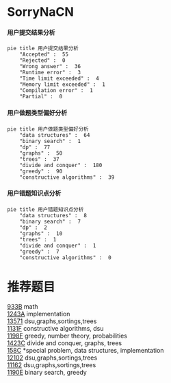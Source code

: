 # SorryNaCN

<!-- tabs:start -->



#### **用户提交结果分析**

```mermaid
pie title 用户提交结果分析
    "Accepted" :  55
    "Rejected" :  0
    "Wrong answer" :  36
    "Runtime error" :  3
    "Time limit exceeded" :  4
    "Memory limit exceeded" :  1
    "Compilation error" :  1
    "Partial" :  0
```

#### **用户做题类型偏好分析**

```mermaid
pie title 用户做题类型偏好分析
    "data structures" :  64
    "binary search" :  1
    "dp" :  77
    "graphs" :  50
    "trees" :  37
    "divide and conquer" :  180
    "greedy" :  90
    "constructive algorithms" :  39
```
#### **用户错题知识点分析**

```mermaid
pie title 用户错题知识点分析
    "data structures" :  8
    "binary search" :  7
    "dp" :  2
    "graphs" :  10
    "trees" :  1
    "divide and conquer" :  1
    "greedy" :  7
    "constructive algorithms" :  0
```



<!-- tabs:end -->
# 推荐题目
[933B](https://codeforces.com/contest/933/problem/B)		math		  
[1243A](https://codeforces.com/contest/1243/problem/A)		implementation		  
[13571](https://codeforces.com/contest/1357/problem/1)		dsu,graphs,sortings,trees		  
[1131F](https://codeforces.com/contest/1131/problem/F)		constructive algorithms,
                        dsu		  
[1198F](https://codeforces.com/contest/1198/problem/F)		greedy,
                        number theory,
                        probabilities		  
[1423C](https://codeforces.com/contest/1423/problem/C)		divide and conquer,
                        graphs,
                        trees		  
[158C](https://codeforces.com/contest/158/problem/C)		*special problem,
                        data structures,
                        implementation		  
[12102](https://codeforces.com/contest/1210/problem/2)		dsu,graphs,sortings,trees		  
[11162](https://codeforces.com/contest/1116/problem/2)		dsu,graphs,sortings,trees		  
[1190E](https://codeforces.com/contest/1190/problem/E)		binary search,
                        greedy		  
